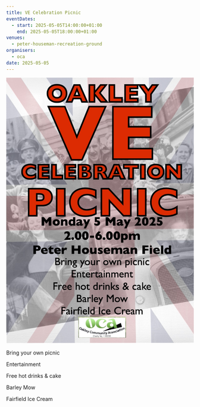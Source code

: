 ```yaml
---
title: VE Celebration Picnic
eventDates:
  - start: 2025-05-05T14:00:00+01:00
    end: 2025-05-05T18:00:00+01:00
venues:
  - peter-houseman-recreation-ground
organisers:
  - oca
date: 2025-05-05
---
```

![VE Celebration Picnic poster. Details advertising event in red and black text. Union flag in background.](ve-celebration-poster-2025.jpg "VE Celebration Picnic")

Bring your own picnic

Entertainment

Free hot drinks & cake

Barley Mow

Fairfield Ice Cream
